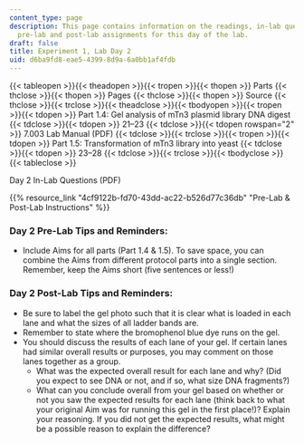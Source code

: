 ```yaml
---
content_type: page
description: This page contains information on the readings, in-lab questions, and
  pre-lab and post-lab assignments for this day of the lab.
draft: false
title: Experiment 1, Lab Day 2
uid: d6ba9fd8-eae5-4399-8d9a-6a0bb1af4fdb
---
```

{{< tableopen >}}{{< theadopen >}}{{< tropen >}}{{< thopen >}}
Parts
{{< thclose >}}{{< thopen >}}
Pages
{{< thclose >}}{{< thopen >}}
Source
{{< thclose >}}{{< trclose >}}{{< theadclose >}}{{< tbodyopen >}}{{< tropen >}}{{< tdopen >}}
Part 1.4: Gel analysis of mTn3 plasmid library DNA digest
{{< tdclose >}}{{< tdopen >}}
21–23
{{< tdclose >}}{{< tdopen rowspan="2" >}}
7.003 Lab Manual (PDF)
{{< tdclose >}}{{< trclose >}}{{< tropen >}}{{< tdopen >}}
Part 1.5: Transformation of mTn3 library into yeast
{{< tdclose >}}{{< tdopen >}}
23–28
{{< tdclose >}}{{< trclose >}}{{< tbodyclose >}}{{< tableclose >}}

Day 2 In-Lab Questions (PDF)

{{% resource_link "4cf9122b-fd70-43dd-ac22-b526d77c36db" "Pre-Lab & Post-Lab Instructions" %}}

### Day 2 Pre-Lab Tips and Reminders:

- Include Aims for all parts (Part 1.4 & 1.5). To save space, you can combine the Aims from different protocol parts into a single section. Remember, keep the Aims short (five sentences or less!)

### Day 2 Post-Lab Tips and Reminders:

- Be sure to label the gel photo such that it is clear what is loaded in each lane and what the sizes of all ladder bands are.
- Remember to state where the bromophenol blue dye runs on the gel.
- You should discuss the results of each lane of your gel. If certain lanes had similar overall results or purposes, you may comment on those lanes together as a group.
    - What was the expected overall result for each lane and why? (Did you expect to see DNA or not, and if so, what size DNA fragments?)
    - What can you conclude overall from your gel based on whether or not you saw the expected results for each lane (think back to what your original Aim was for running this gel in the first place!)? Explain your reasoning. If you did not get the expected results, what might be a possible reason to explain the difference?